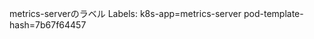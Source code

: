metrics-serverのラベル
Labels:               k8s-app=metrics-server
                      pod-template-hash=7b67f64457